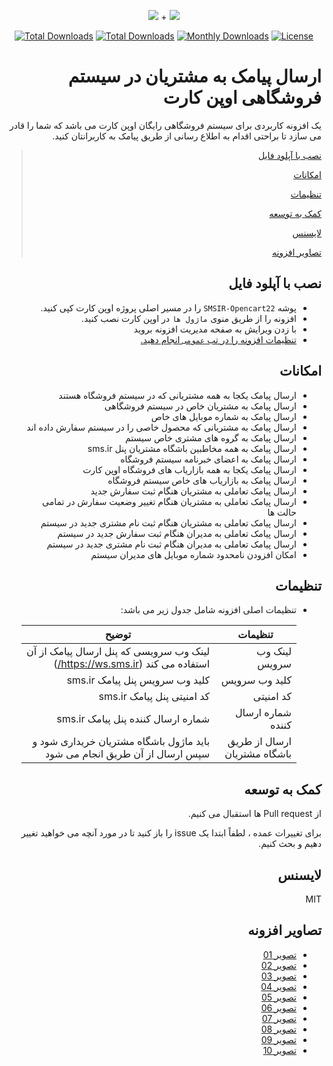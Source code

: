 <p align="center">
<img src="https://user-images.githubusercontent.com/3329008/111814382-a31bc700-88ef-11eb-94e2-41dd10c0d2b1.png" /> + 
<img src="https://user-images.githubusercontent.com/3329008/113596603-ccf31e80-964f-11eb-85df-f510e4a63c87.png" />
</p>
<p align="center">
  <a href="https://packagist.org/packages/pejmankheyri/smsir-opencart22"><img src="https://poser.pugx.org/pejmankheyri/smsir-opencart22/v/stable" alt="Total Downloads"></a>
<a href="https://packagist.org/packages/pejmankheyri/smsir-opencart22"><img src="https://img.shields.io/packagist/dt/pejmankheyri/smsir-opencart22" alt="Total Downloads"></a>
  <a href="https://packagist.org/packages/pejmankheyri/smsir-opencart22"><img src="https://poser.pugx.org/pejmankheyri/smsir-opencart22/d/monthly" alt="Monthly Downloads"></a>
<a href="https://packagist.org/packages/pejmankheyri/smsir-opencart22"><img src="https://img.shields.io/github/license/pejmankheyri/smsir-opencart22-2.2" alt="License"></a>
</p>
<div dir="rtl">

# ارسال پیامک به مشتریان در سیستم فروشگاهی اوپن کارت

 یک افزونه کاربردی برای سیستم فروشگاهی رایگان اوپن کارت می باشد که شما را قادر می سازد تا براحتی اقدام به اطلاع رسانی از طریق پیامک به کاربرانتان کنید.


> [نصب با آپلود فایل](https://github.com/pejmankheyri/SMSIR-Opencart22#%D9%86%D8%B5%D8%A8-%D8%A8%D8%A7-%D8%A2%D9%BE%D9%84%D9%88%D8%AF-%D9%81%D8%A7%DB%8C%D9%84)
> 
> [امکانات](https://github.com/pejmankheyri/SMSIR-Opencart22#%D8%A7%D9%85%DA%A9%D8%A7%D9%86%D8%A7%D8%AA)
> 
> [تنظیمات](https://github.com/pejmankheyri/SMSIR-Opencart22#%D8%AA%D9%86%D8%B8%DB%8C%D9%85%D8%A7%D8%AA)
> 
> [کمک به توسعه](https://github.com/pejmankheyri/SMSIR-Opencart22#%DA%A9%D9%85%DA%A9-%D8%A8%D9%87-%D8%AA%D9%88%D8%B3%D8%B9%D9%87)
> 
> [لایسنس](https://github.com/pejmankheyri/SMSIR-Opencart22#%D9%84%D8%A7%DB%8C%D8%B3%D9%86%D8%B3)
> 
> [تصاویر افزونه](https://github.com/pejmankheyri/SMSIR-Opencart22#%D8%AA%D8%B5%D8%A7%D9%88%DB%8C%D8%B1-%D8%A7%D9%81%D8%B2%D9%88%D9%86%D9%87)

## نصب با آپلود فایل

* پوشه `SMSIR-Opencart22` را در مسیر اصلی پروژه اوپن کارت کپی کنید.
* افزونه را از طریق منوی `ماژول ها` در اوپن کارت نصب کنید.
* با زدن ویرایش به صفحه مدیریت افزونه بروید
* [تنظیمات افزونه را در تب `عمومی` انجام دهید.](https://github.com/pejmankheyri/SMSIR-Opencart22#%D8%AA%D9%86%D8%B8%DB%8C%D9%85%D8%A7%D8%AA)

## امکانات

* ارسال پیامک یکجا به همه مشتریانی که در سیستم فروشگاه هستند
* ارسال پیامک به مشتریان خاص در سیستم فروشگاهی
* ارسال پیامک به شماره موبایل های خاص
* ارسال پیامک به مشتریانی که محصول خاصی را در سیستم سفارش داده اند
* ارسال پیامک به گروه های مشتری خاص سیستم
* ارسال پیامک به همه مخاطبین باشگاه مشتریان پنل sms.ir
* ارسال پیامک به اعضای خبرنامه سیستم فروشگاه
* ارسال پیامک یکجا به همه بازاریاب های فروشگاه اوپن کارت
* ارسال پیامک به بازاریاب های خاص سیستم فروشگاه 
* ارسال پیامک تعاملی به مشتریان هنگام ثبت سفارش جدید
* ارسال پیامک تعاملی به مشتریان هنگام تغییر وضعیت سفارش در تمامی حالت ها
* ارسال پیامک تعاملی به مشتریان هنگام ثبت نام مشتری جدید در سیستم
* ارسال پیامک تعاملی به مدیران هنگام ثبت سفارش جدید در سیستم
* ارسال پیامک تعاملی به مدیران هنگام ثبت نام مشتری جدید در سیستم
* امکان افزودن نامحدود شماره موبایل های مدیران سیستم

## تنظیمات

* تنظیمات اصلی افزونه شامل جدول زیر می باشد:

    | تنظیمات | توضیح |
    | ------ | ------ |
    | لینک وب سرویس | لینک وب سرویسی که پنل ارسال پیامک از آن استفاده می کند (https://ws.sms.ir/) |
    | کلید وب سرویس | کلید وب سرویس پنل پیامک sms.ir |
    | کد امنیتی | کد امنیتی پنل پیامک sms.ir |
    | شماره ارسال کننده | شماره ارسال کننده پنل پیامک sms.ir |
    | ارسال از طریق باشگاه مشتریان | باید ماژول باشگاه مشتریان خریداری شود و سپس ارسال از آن طریق انجام می شود |

## کمک به توسعه

از Pull request ها استقبال می کنیم.

برای تغییرات عمده ، لطفاً ابتدا یک issue را باز کنید تا در مورد آنچه می خواهید تغییر دهیم و بحث کنیم.

## لایسنس

MIT

</div>

<div dir="rtl">

## تصاویر افزونه

* <a href="https://user-images.githubusercontent.com/3329008/113600540-68d35900-9655-11eb-9db6-3555be8176d5.png" target="_blank">تصویر 01</a>
* <a href="https://user-images.githubusercontent.com/3329008/113600563-72f55780-9655-11eb-93bf-c25a12799804.png" target="_blank">تصویر 02</a>
* <a href="https://user-images.githubusercontent.com/3329008/113600910-ebf4af00-9655-11eb-97a4-2ecea5e43fa7.png" target="_blank">تصویر 03</a>
* <a href="https://user-images.githubusercontent.com/3329008/113601196-44c44780-9656-11eb-8d81-c600a2862350.png" target="_blank">تصویر 04</a>
* <a href="https://user-images.githubusercontent.com/3329008/113601344-7210f580-9656-11eb-99b4-0e866f5e6eda.png" target="_blank">تصویر 05</a>
* <a href="https://user-images.githubusercontent.com/3329008/113601382-7e954e00-9656-11eb-8370-384849f22a9b.png" target="_blank">تصویر 06</a>
* <a href="https://user-images.githubusercontent.com/3329008/113601422-8ead2d80-9656-11eb-972c-8ec27259b1d0.png" target="_blank">تصویر 07</a>
* <a href="https://user-images.githubusercontent.com/3329008/113601452-98cf2c00-9656-11eb-8763-66d30d7f3714.png" target="_blank">تصویر 08</a>
* <a href="https://user-images.githubusercontent.com/3329008/113601549-b8feeb00-9656-11eb-8ee0-621f27d727ec.png" target="_blank">تصویر 09</a>
* <a href="https://user-images.githubusercontent.com/3329008/113602284-ab963080-9657-11eb-9046-0603d6795242.png" target="_blank">تصویر 10</a>

</div>